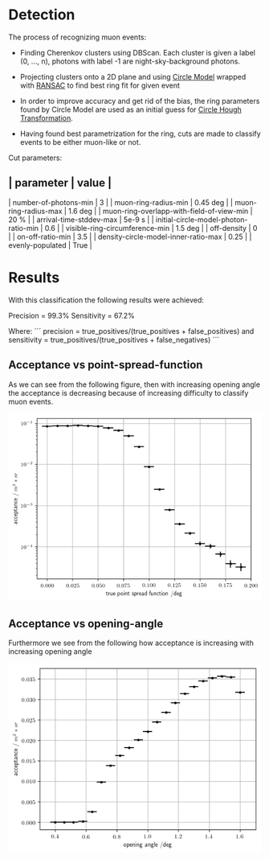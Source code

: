 # Detection 

The process of recognizing muon events:

* Finding Cherenkov clusters using DBScan. Each cluster is given a label (0, ..., n), photons with label -1 are night-sky-background photons.

* Projecting clusters onto a 2D plane and using [Circle Model](https://scikit-image.org/docs/dev/api/skimage.measure.html#skimage.measure.CircleModel) wrapped with [RANSAC](https://scikit-image.org/docs/dev/api/skimage.measure.html#skimage.measure.ransac) to find best ring fit for given event

* In order to improve accuracy and get rid of the bias, the ring parameters found by Circle Model are used as an initial guess for [Circle Hough Transformation](https://github.com/Laurits7/circlehough).

* Having found best parametrization for the ring, cuts are made to classify events to be either muon-like or not.

Cut parameters:

| parameter | value |
----------------------
| number-of-photons-min | 3 |
| muon-ring-radius-min | 0.45 deg |
| muon-ring-radius-max | 1.6 deg |
| muon-ring-overlapp-with-field-of-view-min | 20 % |
| arrival-time-stddev-max | 5e-9 s |
| initial-circle-model-photon-ratio-min | 0.6 |
| visible-ring-circumference-min | 1.5 deg |
| off-density | 0 |
| on-off-ratio-min | 3.5 |
| density-circle-model-inner-ratio-max | 0.25 |
| evenly-populated | True |


# Results

With this classification the following results were achieved:

Precision = 99.3%
Sensitivity = 67.2%

Where:
´´´
precision = true\_positives/(true\_positives + false\_positives)
and
sensitivity = true\_positives/(true\_positives + false\_negatives)
´´´

## Acceptance vs point-spread-function

As we can see from the following figure, then with increasing opening angle the acceptance is decreasing because of increasing difficulty to classify muon events. 

![Acceptance vs point-spread-function](README/acceptance_vs_psf.png)

## Acceptance vs opening-angle

Furthermore we see from the following how acceptance is increasing with increasing opening angle

![Acceptance vs opening-angle](README/acceptance_vs_opening_angle.png)

